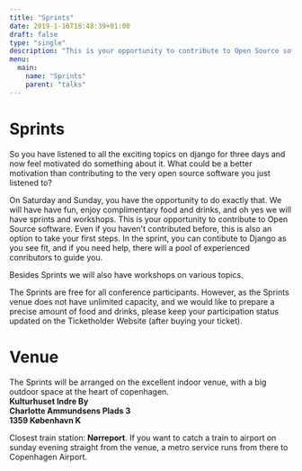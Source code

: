 ```yaml
---
title: "Sprints"
date: 2019-1-16T18:48:39+01:00
draft: false
type: "single"
description: "This is your opportunity to contribute to Open Source software. Even if you haven't contributed before, this is also an option to take your first steps."
menu:
  main:
    name: "Sprints"
    parent: "talks"
---
```


# Sprints

So you have listened to all the exciting topics on django for three days and now feel motivated do something about it. 
What could be a better motivation than contributing to the very open source software you just listened to?

On Saturday and Sunday, you have the opportunity to do exactly that. We will have have fun, enjoy complimentary food and drinks, and oh yes we will have sprints and workshops. 
This is your opportunity to contribute to Open Source software. Even if you haven't contributed before, this is also an option to take your first steps. In the sprint, you can contibute to Django as you see fit, and if you need help, there will a pool of experienced conributors to guide you.

Besides Sprints we will also have workshops on various topics.

The Sprints are free for all conference participants. However, as the Sprints venue does not have unlimited capacity, and we would like to prepare a precise amount of food and drinks, please keep your participation status updated on the Ticketholder Website (after buying your ticket).

# Venue
The Sprints will be arranged on the excellent indoor venue, with a big outdoor space at the heart of copenhagen. <br>
<strong>Kulturhuset Indre By<br>
Charlotte Ammundsens Plads 3<br> 
1359 København K
</strong>

Closest train station:<strong> Nørreport</strong>. If you want to catch a train to airport on sunday evening straight from the venue, a metro service runs from there to Copenhagen Airport.
